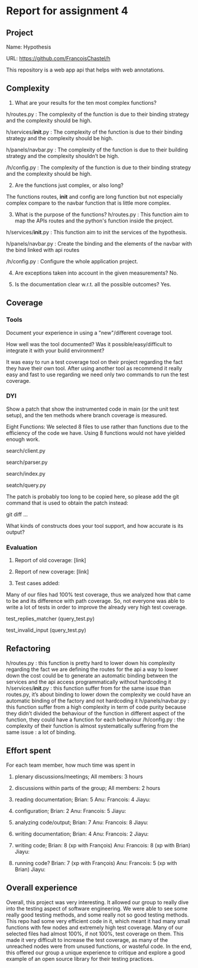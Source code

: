 # Report for assignment 4

## Project

Name: Hypothesis

URL: https://github.com/FrancoisChastel/h

This repository is a web app api that helps with web annotations.

## Complexity

1. What are your results for the ten most complex functions?

h/routes.py : The complexity of the function is due to their binding strategy and the complexity should be high. 

h/services/__init__.py : The complexity of the function is due to their binding strategy and the complexity should be high. 

h/panels/navbar.py : The complexity of the function is due to their building strategy and the complexity shouldn’t  be high.

/h/config.py : The complexity of the function is due to their binding strategy and the complexity should be high.

2. Are the functions just complex, or also long?

The functions routes, __init__ and config are long function but not especially complex compare to the navbar function that is little more complex.

3. What is the purpose of the functions?
h/routes.py : This function aim to map the APIs routes and the python's function inside the project.

h/services/__init__.py : This function aim to init the services of the hypothesis. 

h/panels/navbar.py : Create the binding and the elements of the navbar with the bind linked with api routes

/h/config.py : Configure the whole application project.

4. Are exceptions taken into account in the given measurements?
No.

5. Is the documentation clear w.r.t. all the possible outcomes?
Yes.


## Coverage

### Tools

Document your experience in using a "new"/different coverage tool.

How well was the tool documented? Was it possible/easy/difficult to
integrate it with your build environment?

It was easy to run a test coverage tool on their project regarding the fact they have their own tool. After using another tool as recommend it really easy and fast to use regarding we need only two commands to run the test coverage.

### DYI


Show a patch that show the instrumented code in main (or the unit test setup), and the ten methods where branch coverage is measured.


Eight Functions:
We selected 8 files to use rather than functions due to the efficiency of the code we have. Using 8 functions would not have yielded enough work.

search/client.py

search/parser.py

search/index.py

seatch/query.py

The patch is probably too long to be copied here, so please add the git command that is used to obtain the patch instead:

git diff ...

What kinds of constructs does your tool support, and how accurate is its output?



### Evaluation

1. Report of old coverage: [link]

2. Report of new coverage: [link]

3. Test cases added:
	
Many of our files had 100% test coverage, thus we analyzed how that came to be and its difference with path coverage. So, not everyone was able to write a lot of tests in order to improve the already very high test coverage.

test_replies_matcher (query_test.py)

test_invalid_input (query_test.py)



## Refactoring
h/routes.py : this function is pretty hard to lower down his complexity regarding the fact we are defining the routes for the api a way to lower down the cost could be to generate an automatic binding between the services and the api access programmatically without hardcoding it 
h/services/__init__.py : this function suffer from for the same issue than routes.py, it’s about binding to lower down the complexity we could have an automatic binding of the factory and not hardcoding it 
h/panels/navbar.py : this function suffer from a high complexity in term of code purity because they didn’t divided the behaviour of the function in different aspect of the function, they could have a function for each behaviour 
/h/config.py : the complexity of their function is almost systematically suffering from the same issue : a lot of binding.


## Effort spent

For each team member, how much time was spent in

1. plenary discussions/meetings;
	All members: 3 hours

2. discussions within parts of the group;
	All members: 2 hours

3. reading documentation;
	Brian: 5
	Anu:
	Francois: 4
	Jiayu:

4. configuration;
	Brian: 2
	Anu:
	Francois: 5
	Jiayu:

5. analyzing code/output;
	Brian: 7
	Anu:
	Francois: 8
	Jiayu:


6. writing documentation;
	Brian: 4
	Anu:
	Francois: 2
	Jiayu:


7. writing code;
	Brian: 8 (xp with François)
	Anu:
	Francois: 8 (xp with Brian)
	Jiayu:


8. running code?
	Brian: 7 (xp with François)
	Anu:
	Francois: 5 (xp with Brian)
	Jiayu:


## Overall experience

Overall, this project was very interesting. It allowed our group to really dive into the testing aspect of software engineering. We were able to see some really good testing methods, and some really not so good testing methods. This repo had some very efficient code in it, which meant it had many small functions with few nodes and extremely high test coverage. Many of our selected files had almost 100%, if not 100%, test coverage on them. This made it very difficult to increase the test coverage, as many of the unreached nodes were from unused functions, or wasteful code. In the end, this offered our group a unique experience to critique and explore a good example of an open source library for their testing practices.
